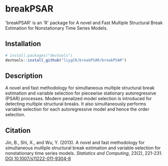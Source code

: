 # breakPSAR
'breakPSAR' is an 'R' package for A novel and Fast Multiple Structural Break Estimation for Nonstationary Time Series Models.

## Installation
```r
# install.packages("devtools")
devtools::install_github("liygCR/breakPSAR/breakPSAR")
```

## Description
A novel and fast methodology for simultaneous multiple structural break
estimation and variable selection for piecewise stationary autoregressive (PSAR)
processes. Modern penalized model selection is introduced for detecting multiple 
structural breaks. It also simultaneously performs variable selection for each 
autoregressive model and hence the order selection.

## Citation
Jin, B., Shi, X., and Wu, Y. (2013). A novel and fast methodology for
 simultaneous multiple structural break estimation and variable selection for
 nonstationary time series models. *Statistics and Computing*, 23(2), 221-231. [DOI 10.1007/s11222-011-9304-6](https://link.springer.com/article/10.1007/s11222-011-9304-6)
 
